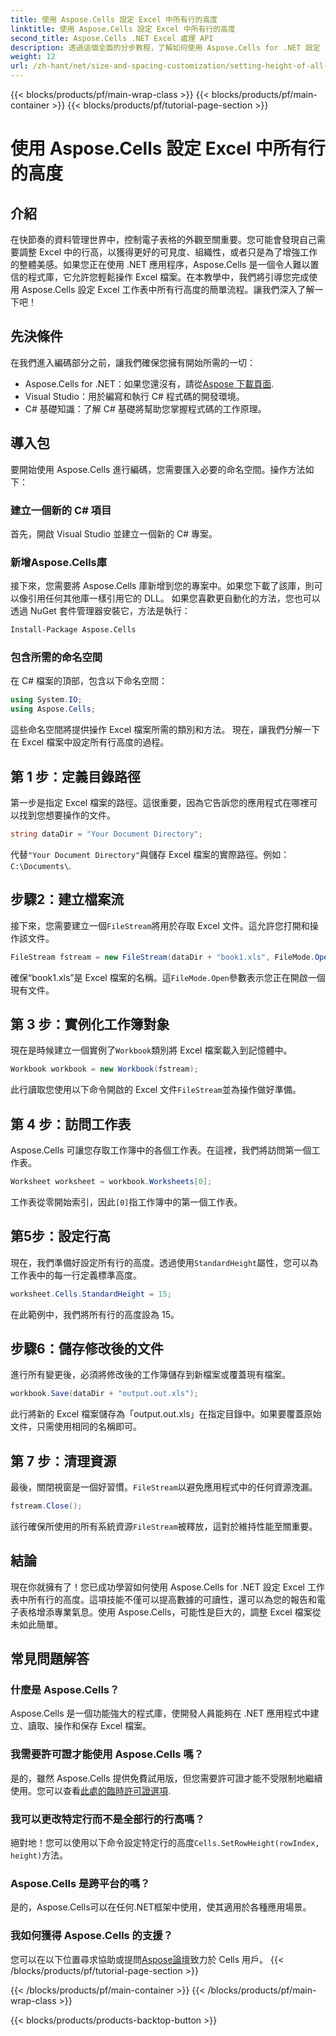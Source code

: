 ```yaml
---
title: 使用 Aspose.Cells 設定 Excel 中所有行的高度
linktitle: 使用 Aspose.Cells 設定 Excel 中所有行的高度
second_title: Aspose.Cells .NET Excel 處理 API
description: 透過這個全面的分步教程，了解如何使用 Aspose.Cells for .NET 設定 Excel 工作表中所有行的高度
weight: 12
url: /zh-hant/net/size-and-spacing-customization/setting-height-of-all-rows/
---
```


{{< blocks/products/pf/main-wrap-class >}}
{{< blocks/products/pf/main-container >}}
{{< blocks/products/pf/tutorial-page-section >}}

# 使用 Aspose.Cells 設定 Excel 中所有行的高度

## 介紹
在快節奏的資料管理世界中，控制電子表格的外觀至關重要。您可能會發現自己需要調整 Excel 中的行高，以獲得更好的可見度、組織性，或者只是為了增強工作的整體美感。如果您正在使用 .NET 應用程序，Aspose.Cells 是一個令人難以置信的程式庫，它允許您輕鬆操作 Excel 檔案。在本教學中，我們將引導您完成使用 Aspose.Cells 設定 Excel 工作表中所有行高度的簡單流程。讓我們深入了解一下吧！
## 先決條件
在我們進入編碼部分之前，讓我們確保您擁有開始所需的一切：
-  Aspose.Cells for .NET：如果您還沒有，請從[Aspose 下載頁面](https://releases.aspose.com/cells/net/).
- Visual Studio：用於編寫和執行 C# 程式碼的開發環境。
- C# 基礎知識：了解 C# 基礎將幫助您掌握程式碼的工作原理。
## 導入包
要開始使用 Aspose.Cells 進行編碼，您需要匯入必要的命名空間。操作方法如下：
### 建立一個新的 C# 項目
首先，開啟 Visual Studio 並建立一個新的 C# 專案。
### 新增Aspose.Cells庫
接下來，您需要將 Aspose.Cells 庫新增到您的專案中。如果您下載了該庫，則可以像引用任何其他庫一樣引用它的 DLL。
如果您喜歡更自動化的方法，您也可以透過 NuGet 套件管理器安裝它，方法是執行：
```bash
Install-Package Aspose.Cells
```
### 包含所需的命名空間
在 C# 檔案的頂部，包含以下命名空間：
```csharp
using System.IO;
using Aspose.Cells;
```
這些命名空間將提供操作 Excel 檔案所需的類別和方法。
現在，讓我們分解一下在 Excel 檔案中設定所有行高度的過程。
## 第 1 步：定義目錄路徑
第一步是指定 Excel 檔案的路徑。這很重要，因為它告訴您的應用程式在哪裡可以找到您想要操作的文件。
```csharp
string dataDir = "Your Document Directory";
```
代替`"Your Document Directory"`與儲存 Excel 檔案的實際路徑。例如：`C:\Documents\`.
## 步驟2：建立檔案流
接下來，您需要建立一個`FileStream`將用於存取 Excel 文件。這允許您打開和操作該文件。
```csharp
FileStream fstream = new FileStream(dataDir + "book1.xls", FileMode.Open);
```
確保“book1.xls”是 Excel 檔案的名稱。這`FileMode.Open`參數表示您正在開啟一個現有文件。
## 第 3 步：實例化工作簿對象
現在是時候建立一個實例了`Workbook`類別將 Excel 檔案載入到記憶體中。
```csharp
Workbook workbook = new Workbook(fstream);
```
此行讀取您使用以下命令開啟的 Excel 文件`FileStream`並為操作做好準備。
## 第 4 步：訪問工作表
Aspose.Cells 可讓您存取工作簿中的各個工作表。在這裡，我們將訪問第一個工作表。
```csharp
Worksheet worksheet = workbook.Worksheets[0];
```
工作表從零開始索引，因此`[0]`指工作簿中的第一個工作表。
## 第5步：設定行高
現在，我們準備好設定所有行的高度。透過使用`StandardHeight`屬性，您可以為工作表中的每一行定義標準高度。
```csharp
worksheet.Cells.StandardHeight = 15;
```
在此範例中，我們將所有行的高度設為 15。
## 步驟6：儲存修改後的文件
進行所有變更後，必須將修改後的工作簿儲存到新檔案或覆蓋現有檔案。
```csharp
workbook.Save(dataDir + "output.out.xls");
```
此行將新的 Excel 檔案儲存為「output.out.xls」在指定目錄中。如果要覆蓋原始文件，只需使用相同的名稱即可。
## 第 7 步：清理資源
最後，關閉視窗是一個好習慣。`FileStream`以避免應用程式中的任何資源洩漏。
```csharp
fstream.Close();
```
該行確保所使用的所有系統資源`FileStream`被釋放，這對於維持性能至關重要。
## 結論
現在你就擁有了！您已成功學習如何使用 Aspose.Cells for .NET 設定 Excel 工作表中所有行的高度。這項技能不僅可以提高數據的可讀性，還可以為您的報告和電子表格增添專業氣息。使用 Aspose.Cells，可能性是巨大的，調整 Excel 檔案從未如此簡單。
## 常見問題解答
### 什麼是 Aspose.Cells？
Aspose.Cells 是一個功能強大的程式庫，使開發人員能夠在 .NET 應用程式中建立、讀取、操作和保存 Excel 檔案。
### 我需要許可證才能使用 Aspose.Cells 嗎？
是的，雖然 Aspose.Cells 提供免費試用版，但您需要許可證才能不受限制地繼續使用。您可以查看[此處的臨時許可證選項](https://purchase.aspose.com/temporary-license/).
### 我可以更改特定行而不是全部行的行高嗎？
絕對地！您可以使用以下命令設定特定行的高度`Cells.SetRowHeight(rowIndex, height)`方法。
### Aspose.Cells 是跨平台的嗎？
是的，Aspose.Cells可以在任何.NET框架中使用，使其適用於各種應用場景。
### 我如何獲得 Aspose.Cells 的支援？
您可以在以下位置尋求協助或提問[Aspose論壇](https://forum.aspose.com/c/cells/9)致力於 Cells 用戶。
{{< /blocks/products/pf/tutorial-page-section >}}

{{< /blocks/products/pf/main-container >}}
{{< /blocks/products/pf/main-wrap-class >}}

{{< blocks/products/products-backtop-button >}}
